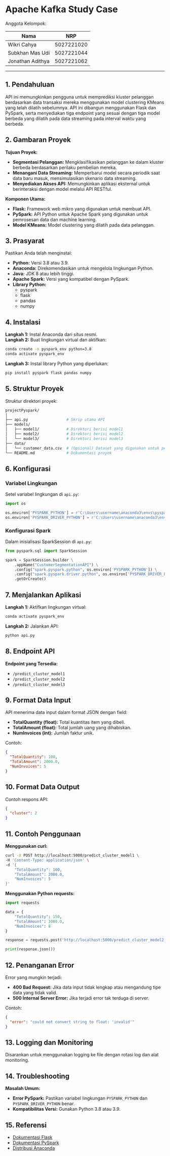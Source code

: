 # Apache Kafka Study Case

Anggota Kelompok:

| Nama                            | NRP        |
| ------------------------------- | ---------- |
| Wikri Cahya                     | 5027221020 |
| Subkhan Mas Udi                 | 5027221044 |
| Jonathan Adithya                | 5027221062 |
---

## 1. Pendahuluan
API ini memungkinkan pengguna untuk memprediksi kluster pelanggan berdasarkan data transaksi mereka menggunakan model clustering KMeans yang telah dilatih sebelumnya. API ini dibangun menggunakan Flask dan PySpark, serta menyediakan tiga endpoint yang sesuai dengan tiga model berbeda yang dilatih pada data streaming pada interval waktu yang berbeda.

## 2. Gambaran Proyek
**Tujuan Proyek:**
- **Segmentasi Pelanggan:** Mengklasifikasikan pelanggan ke dalam kluster berbeda berdasarkan perilaku pembelian mereka.
- **Menangani Data Streaming:** Memperbarui model secara periodik saat data baru masuk, mensimulasikan skenario data streaming.
- **Menyediakan Akses API:** Memungkinkan aplikasi eksternal untuk berinteraksi dengan model melalui API RESTful.

**Komponen Utama:**
- **Flask:** Framework web mikro yang digunakan untuk membuat API.
- **PySpark:** API Python untuk Apache Spark yang digunakan untuk pemrosesan data dan machine learning.
- **Model KMeans:** Model clustering yang dilatih pada data pelanggan.

## 3. Prasyarat
Pastikan Anda telah menginstal:
- **Python:** Versi 3.8 atau 3.9.
- **Anaconda:** Direkomendasikan untuk mengelola lingkungan Python.
- **Java:** JDK 8 atau lebih tinggi.
- **Apache Spark:** Versi yang kompatibel dengan PySpark.
- **Library Python:**
  - pyspark
  - flask
  - pandas
  - numpy

## 4. Instalasi
**Langkah 1:** Instal Anaconda dari situs resmi.  
**Langkah 2:** Buat lingkungan virtual dan aktifkan:
```bash
conda create -n pyspark_env python=3.8
conda activate pyspark_env
```
**Langkah 3:** Instal library Python yang diperlukan:
```bash
pip install pyspark flask pandas numpy
```

## 5. Struktur Proyek
Struktur direktori proyek:
```bash
projectPyspark/
│
├── api.py                 # Skrip utama API
├── models/
│   ├── model1/            # Direktori berisi model1
│   ├── model2/            # Direktori berisi model2
│   └── model3/            # Direktori berisi model3
├── data/
│   └── customer_data.csv  # (Opsional) Dataset yang digunakan untuk pelatihan
└── README.md              # Dokumentasi proyek
```

## 6. Konfigurasi
### Variabel Lingkungan
Setel variabel lingkungan di `api.py`:
```python
import os

os.environ['PYSPARK_PYTHON'] = r'C:\Users\username\anaconda3\envs\pyspark_env\python.exe'
os.environ['PYSPARK_DRIVER_PYTHON'] = r'C:\Users\username\anaconda3\envs\pyspark_env\python.exe'
```
### Konfigurasi Spark
Dalam inisialisasi SparkSession di `api.py`:
```python
from pyspark.sql import SparkSession

spark = SparkSession.builder \
    .appName("CustomerSegmentationAPI") \
    .config("spark.pyspark.python", os.environ['PYSPARK_PYTHON']) \
    .config("spark.pyspark.driver.python", os.environ['PYSPARK_DRIVER_PYTHON']) \
    .getOrCreate()
```

## 7. Menjalankan Aplikasi
**Langkah 1:** Aktifkan lingkungan virtual:
```bash
conda activate pyspark_env
```
**Langkah 2:** Jalankan API:
```bash
python api.py
```

## 8. Endpoint API
**Endpoint yang Tersedia:**
- `/predict_cluster_model1`
- `/predict_cluster_model2`
- `/predict_cluster_model3`

## 9. Format Data Input
API menerima data input dalam format JSON dengan field:
- **TotalQuantity (float):** Total kuantitas item yang dibeli.
- **TotalAmount (float):** Total jumlah uang yang dihabiskan.
- **NumInvoices (int):** Jumlah faktur unik.

Contoh:
```json
{
  "TotalQuantity": 100,
  "TotalAmount": 2000.0,
  "NumInvoices": 5
}
```

## 10. Format Data Output
Contoh respons API:
```json
{
  "cluster": 2
}
```

## 11. Contoh Penggunaan
**Menggunakan curl:**
```bash
curl -X POST http://localhost:5000/predict_cluster_model1 \
-H 'Content-Type: application/json' \
-d '{
    "TotalQuantity": 100,
    "TotalAmount": 2000.0,
    "NumInvoices": 5
}'
```

**Menggunakan Python requests:**
```python
import requests

data = {
    "TotalQuantity": 150,
    "TotalAmount": 3000.0,
    "NumInvoices": 8
}

response = requests.post('http://localhost:5000/predict_cluster_model2', json=data)

print(response.json())
```

## 12. Penanganan Error
Error yang mungkin terjadi:
- **400 Bad Request:** Jika data input tidak lengkap atau mengandung tipe data yang tidak valid.
- **500 Internal Server Error:** Jika terjadi error tak terduga di server.

Contoh:
```json
{
  "error": "could not convert string to float: 'invalid'"
}
```

## 13. Logging dan Monitoring
Disarankan untuk menggunakan logging ke file dengan rotasi log dan alat monitoring.

## 14. Troubleshooting
**Masalah Umum:**
- **Error PySpark:** Pastikan variabel lingkungan `PYSPARK_PYTHON` dan `PYSPARK_DRIVER_PYTHON` benar.
- **Kompatibilitas Versi:** Gunakan Python 3.8 atau 3.9.

## 15. Referensi
- [Dokumentasi Flask](https://flask.palletsprojects.com/)
- [Dokumentasi PySpark](https://spark.apache.org/docs/latest/api/python/)
- [Distribusi Anaconda](https://www.anaconda.com/products/distribution)
